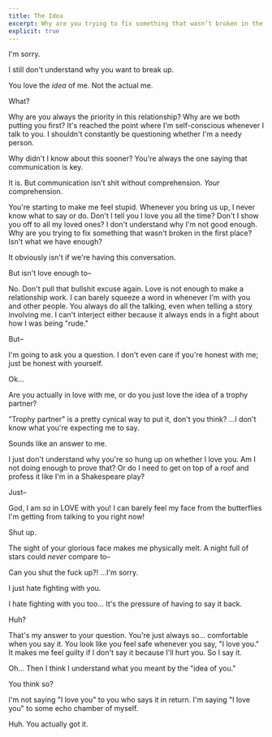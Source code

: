 ```yaml
---
title: The Idea
excerpt: Why are you trying to fix something that wasn’t broken in the first place?
explicit: true
---
```


I'm sorry.

I still don't understand why you want to break up.

You love the *idea* of me. Not the actual me.

What?

Why are you always the priority in this relationship? Why are we both putting you first? It's reached the point where I'm self-conscious whenever I talk to you. I shouldn't constantly be questioning whether I'm a needy person.

Why didn't I know about this sooner? You're always the one saying that communication is key.

It is. But communication isn't shit without comprehension. *Your* comprehension.

You're starting to make me feel stupid. Whenever you bring us up, I never know what to say or do. Don't I tell you I love you all the time? Don't I show you off to all my loved ones? I don't understand why I'm not good enough. Why are you trying to fix something that wasn't broken in the first place? Isn't what we have enough?

It obviously isn't if we're having this conversation.

But isn't love enough to–

No. Don't pull that bullshit excuse again. Love is not enough to make a relationship work. I can barely squeeze a word in whenever I'm with you and other people. You always do all the talking, even when telling a story involving me. I can't interject either because it always ends in a fight about how I was being "rude."

But–

I'm going to ask you a question. I don't even care if you're honest with me; just be honest with yourself.

Ok&hellip;

Are you actually in love with me, or do you just love the idea of a trophy partner?

"Trophy partner" is a pretty cynical way to put it, don't you think? &hellip;I don't know what you're expecting me to say.

Sounds like an answer to me.

I just don't understand why you're so hung up on whether I love you. Am I not doing enough to prove that? Or do I need to get on top of a roof and profess it like I'm in a Shakespeare play?

Just–

God, I am *so* in LOVE with you! I can barely feel my face from the butterflies I'm getting from talking to you right now!

Shut up.

The sight of your glorious face makes me physically melt. A night full of stars could *never* compare to–

Can you shut the fuck up?! &hellip;I'm sorry.

I just hate fighting with you.

I hate fighting with you too&hellip; It's the pressure of having to say it back.

Huh?

That's my answer to your question. You're just always so&hellip; comfortable when you say it. You look like you feel safe whenever you say, "I love you." It makes me feel guilty if I don't say it because I'll hurt you. So I say it.

Oh&hellip; Then I think I understand what you meant by the "idea of you."

You think so?

I'm not saying "I love you" to you who says it in return. I'm saying "I love you" to some echo chamber of myself.

Huh. You actually got it.
